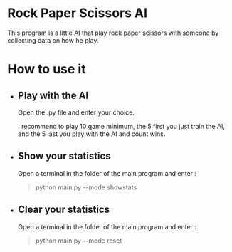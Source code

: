 # Rock Paper Scissors AI
This program is a little AI that play rock paper scissors with someone by collecting data on how he play.

# How to use it

* ## Play with the AI
    Open the .py file and enter your choice.

    I recommend to play 10 game minimum, the 5 first you just train the AI, and the 5 last you play with the AI and count wins.

* ## Show your statistics
    Open a terminal in the folder of the main program and enter :
    >python main.py --mode showstats

* ## Clear your statistics
    Open a terminal in the folder of the main program and enter :
    >python main.py --mode reset
